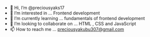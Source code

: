 - 👋 Hi, I’m @preciousyaks17
- 👀 I’m interested in ... Frontend development
- 🌱 I’m currently learning ... fundamentals of frontend development
- 💞️ I’m looking to collaborate on ... HTML , CSS and JavaScript
- 📫 How to reach me ... preciousyakubu307@gmail.com

<!---
preciousyaks17/preciousyaks17 is a ✨ special ✨ repository because its `README.md` (this file) appears on your GitHub profile.
You can click the Preview link to take a look at your changes.
--->
